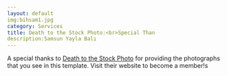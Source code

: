 ```yaml
---
layout: default
img:bihsam1.jpg
category: Services
title: Death to the Stock Photo:<br>Special Than
description:Samsun Yayla Balı 
---
```

  A special thanks to [Death to the Stock Photo](http://join.deathtothestockphoto.com/) for providing the photographs that you see in this template.  Visit their website to become a member!s
